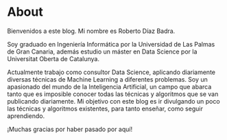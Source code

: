 # About

Bienvenidos a este blog. Mi nombre es Roberto Díaz Badra.

Soy graduado en Ingeniería Informática por la Universidad de Las Palmas de Gran Canaria, además estudio un máster en Data Science por la Universitat Oberta de Catalunya.

Actualmente trabajo como consultor Data Science, aplicando diariamente diversas técnicas de Machine Learning a diferentes problemas. Soy un apasionado del mundo de la Inteligencia Artificial, un campo que abarca tanto que es imposible conocer todas las técnicas y algoritmos que se van publicando diariamente. Mi objetivo con este blog es ir divulgando un poco las técnicas y algoritmos existentes, para tanto enseñar, como seguir aprendiendo. 

¡Muchas gracias por haber pasado por aquí!



